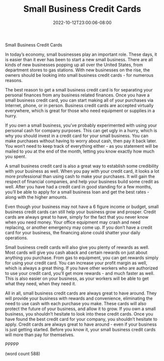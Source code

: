 ﻿---
title: "Small Business Credit Cards"
date: 2022-10-12T23:00:06-08:00
description: "Credit Cards Tips for Web Success"
featured_image: "/images/Credit Cards.jpg"
tags: ["Credit Cards"]
---

Small Business Credit Cards

In today’s economy, small businesses play an important role.  These days, it is easier than it ever has been to start a new small business.  There are all kinds of new businesses popping up all over the United States, from department stores to gas stations.  With new businesses on the rise, the owners should be looking into small business credit cards - for numerous reasons.

The best reason to get a small business credit card is for separating your personal finances from any business related finances.  Once you have a small business credit card, you can start making all of your purchases via Internet, phone, or in person.  Business credit cards are accepted virtually everywhere, which is great for those who need equipment or supplies in a hurry.

If you own a small business, you’ve probably experimented with using your personal cash for company purposes.  This can get ugly in a hurry, which is why you should invest in a credit card for your small business.  You can make purchases without having to worry about cash, then pay it back later.  You won’t need to keep track of everything either - as you statement will be mailed to you at the end of the month, letting you know exactly how much you spent.

A small business credit card is also a great way to establish some credibility with your business as well.  When you pay with your credit card, it looks a lot more professional than using cash to make your purchases.  It will gain the respect of financial companies, and help your business build some credit as well.  After you have had a credit card in good standing for a few months, you’ll be able to apply for a small business loan and get the best rates - along with the higher amounts.

Even though your business may not have a 6 figure income or budget, small business credit cards can still help your business grow and prosper.  Credit cards are always great to have, simply for the fact that you never know when you need money.  Your office equipment may crash and need replacing, or another emergency may come up.  If you don’t have a credit card for your business, the financing alone could shatter your daily operations.

Small business credit cards will also give you plenty of rewards as well.  Most cards will give you cash aback and certain rewards on just about anything you purchase.  From gas to equipment, you can get rewards simply for using your credit card.  You can increase your profit margin as well, which is always a great thing.  If you have other workers who are authorized to use your credit card, you’ll get more rewards - and much faster as well.  This is also easier on your business, as your workers will be able to get what they need, when they need it.

All in all, small business credit cards are always great to have around.  They will provide your business with rewards and convenience, eliminating the need to use cash with each purchase you make.  These cards will also protect the future of your business, and allow it to grow.  If you own a small business, you shouldn’t hesitate to look into these credit cards.  Once you have found the best credit card for your company, you shouldn’t hesitate to apply.  Credit cards are always great to have around - even if your business is just getting started.  Before you know it, your small business credit cards will more than pay for themselves.

PPPPP

(word count 588)
